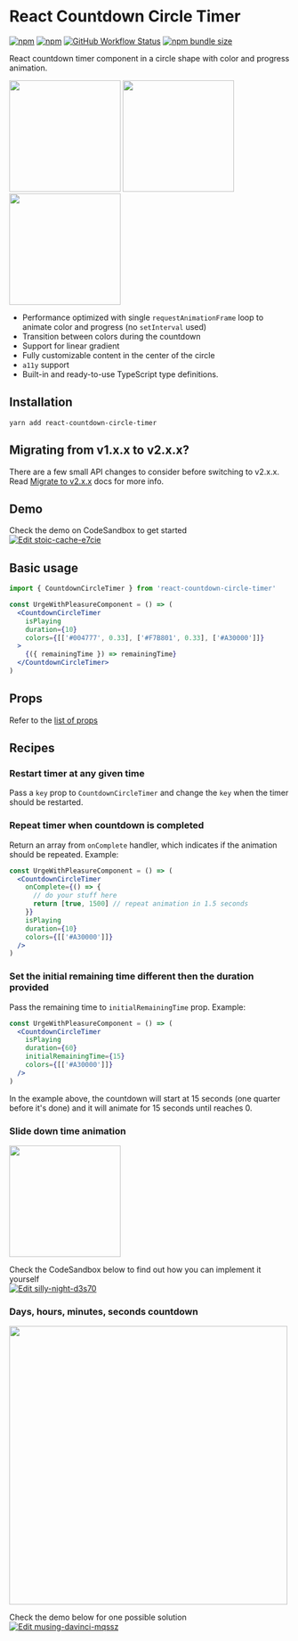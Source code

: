 # React Countdown Circle Timer

[![npm](https://img.shields.io/npm/v/react-countdown-circle-timer)](https://www.npmjs.com/package/react-countdown-circle-timer)
[![npm](https://img.shields.io/npm/dw/react-countdown-circle-timer)](https://www.npmjs.com/package/react-countdown-circle-timer)
[![GitHub Workflow Status](https://img.shields.io/github/workflow/status/vydimitrov/react-countdown-circle-timer/Codecov%20Coverage)](https://codecov.io/gh/vydimitrov/react-countdown-circle-timer)
[![npm bundle size](https://img.shields.io/bundlephobia/min/react-countdown-circle-timer)](https://bundlephobia.com/result?p=react-countdown-circle-timer)

React countdown timer component in a circle shape with color and progress animation.

<img src="https://user-images.githubusercontent.com/10707142/66097204-ca68c200-e59d-11e9-9b70-688409755aaa.gif" width="200"> <img src="https://user-images.githubusercontent.com/10707142/65935516-a0869280-e419-11e9-9bb0-40c4d1ef2bbe.gif" width="200"> <img src="https://user-images.githubusercontent.com/10707142/65963815-cfbdf380-e45b-11e9-809d-970174e88914.gif" width="200">

- Performance optimized with single `requestAnimationFrame` loop to animate color and progress (no `setInterval` used)
- Transition between colors during the countdown
- Support for linear gradient
- Fully customizable content in the center of the circle
- `a11y` support
- Built-in and ready-to-use TypeScript type definitions.

## Installation

```
yarn add react-countdown-circle-timer
```

## Migrating from v1.x.x to v2.x.x?

There are a few small API changes to consider before switching to v2.x.x. Read [Migrate to v2.x.x](https://github.com/vydimitrov/react-countdown-circle-timer/blob/master/packages/web/MIGRATE_TO_V2.md) docs for more info.

## Demo

Check the demo on CodeSandbox to get started  
[![Edit stoic-cache-e7cie](https://codesandbox.io/static/img/play-codesandbox.svg)](https://codesandbox.io/s/stoic-cache-e7cie?fontsize=14&hidenavigation=1&theme=dark)

## Basic usage

```jsx
import { CountdownCircleTimer } from 'react-countdown-circle-timer'

const UrgeWithPleasureComponent = () => (
  <CountdownCircleTimer
    isPlaying
    duration={10}
    colors={[['#004777', 0.33], ['#F7B801', 0.33], ['#A30000']]}
  >
    {({ remainingTime }) => remainingTime}
  </CountdownCircleTimer>
)
```

## Props

Refer to the [list of props](https://github.com/vydimitrov/react-countdown-circle-timer#props-for-both-reactreact-native)

## Recipes

### Restart timer at any given time

Pass a `key` prop to `CountdownCircleTimer` and change the `key` when the timer should be restarted.

### Repeat timer when countdown is completed

Return an array from `onComplete` handler, which indicates if the animation should be repeated. Example:

```jsx
const UrgeWithPleasureComponent = () => (
  <CountdownCircleTimer
    onComplete={() => {
      // do your stuff here
      return [true, 1500] // repeat animation in 1.5 seconds
    }}
    isPlaying
    duration={10}
    colors={[['#A30000']]}
  />
)
```

### Set the initial remaining time different then the duration provided

Pass the remaining time to `initialRemainingTime` prop. Example:

```jsx
const UrgeWithPleasureComponent = () => (
  <CountdownCircleTimer
    isPlaying
    duration={60}
    initialRemainingTime={15}
    colors={[['#A30000']]}
  />
)
```

In the example above, the countdown will start at 15 seconds (one quarter before it's done) and it will animate for 15 seconds until reaches 0.

### Slide down time animation

<img src="https://user-images.githubusercontent.com/10707142/65963815-cfbdf380-e45b-11e9-809d-970174e88914.gif" width="200">

Check the CodeSandbox below to find out how you can implement it yourself  
[![Edit silly-night-d3s70](https://codesandbox.io/static/img/play-codesandbox.svg)](https://codesandbox.io/s/silly-night-d3s70?fontsize=14&hidenavigation=1&theme=dark)

### Days, hours, minutes, seconds countdown

<img src="https://user-images.githubusercontent.com/10707142/80461739-04ccee80-8936-11ea-9bb2-e05c6055f9ad.gif" width="500">

Check the demo below for one possible solution
[![Edit musing-davinci-mqssz](https://codesandbox.io/static/img/play-codesandbox.svg)](https://codesandbox.io/s/musing-davinci-mqssz?fontsize=14&hidenavigation=1&theme=dark)
